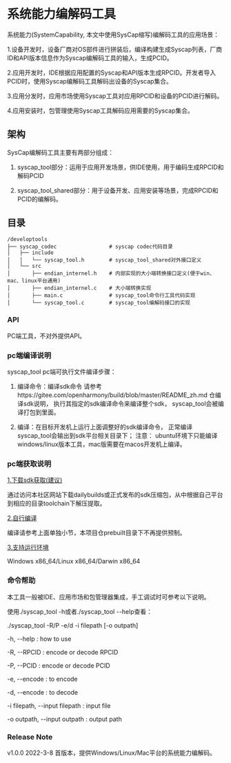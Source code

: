 # 系统能力编解码工具

系统能力(SystemCapability, 本文中使用SysCap缩写)编解码工具的应用场景：

1.设备开发时，设备厂商对OS部件进行拼装后，编译构建生成Syscap列表，厂商ID和API版本信息作为Syscap编解码工具的输入，生成PCID。

2.应用开发时，IDE根据应用配置的Syscap和API版本生成RPCID。开发者导入PCID时，使用Syscap编解码工具解码出设备的Syscap集合。

3.应用分发时，应用市场使用Syscap工具对应用RPCID和设备的PCID进行解码。

4.应用安装时，包管理使用Syscap工具解码应用需要的Syscap集合。

## 架构

SysCap编解码工具主要有两部分组成：

1. syscap_tool部分：运用于应用开发场景，供IDE使用，用于编码生成RPCID和解码PCID

2. syscap_tool_shared部分：用于设备开发、应用安装等场景，完成RPCID和PCID的编解码。

## 目录

```
/developtools
├── syscap_codec                 # syscap codec代码目录
│   ├── include
│   │   └── syscap_tool.h        # syscap_tool_shared对外接口定义  
│   └── src
│       ├── endian_internel.h    # 内部实现的大小端转换接口定义(便于win、mac、linux平台通用)
│       ├── endian_internel.c    # 大小端转换实现
│       ├── main.c               # syscap_tool命令行工具代码实现 
│       └── syscap_tool.c        # syscap_tool编解码接口的实现
```

### API

PC端工具，不对外提供API。

### pc端编译说明


syscap_tool pc端可执行文件编译步骤：

1. 编译命令：编译sdk命令 请参考https://gitee.com/openharmony/build/blob/master/README_zh.md 仓编译sdk说明， 执行其指定的sdk编译命令来编译整个sdk， syscap_tool会被编译打包到里面。

2. 编译：在目标开发机上运行上面调整好的sdk编译命令， 正常编译syscap_tool会输出到sdk平台相关目录下； 注意： ubuntu环境下只能编译windows/linux版本工具，mac版需要在macos开发机上编译。

### pc端获取说明

[1.下载sdk获取(建议)](#section161941989591)

通过访问本社区网站下载dailybuilds或正式发布的sdk压缩包，从中根据自己平台到相应的目录toolchain下解压提取。


[2.自行编译](#section161941989592)

编译请参考上面单独小节，本项目仓prebuilt目录下不再提供预制。

[3.支持运行环境](#section161941989593)

Windows x86_64/Linux x86_64/Darwin x86_64 

### 命令帮助

本工具一般被IDE、应用市场和包管理器集成，手工调试时可参考以下说明。

使用./syscap_tool -h或者./syscap_tool --help查看：

./syscap_tool -R/P -e/d -i filepath [-o outpath]

-h, --help : how to use

-R, --RPCID : encode or decode RPCID

-P, --PCID : encode or decode PCID

-e, --encode : to encode

-d, --encode : to decode

-i filepath, --input filepath : input file

-o outpath, --input outpath : output path

### Release Note

v1.0.0 2022-3-8 首版本，提供Windows/Linux/Mac平台的系统能力编解码。